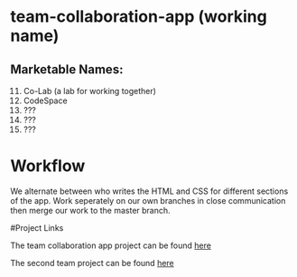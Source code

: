# team-collaboration-app (working name)

## Marketable Names:

11. Co-Lab (a lab for working together)
2. CodeSpace
3. ???
4. ???
5. ???

# Workflow

We alternate between who writes the HTML and CSS for different sections of the app. Work seperately on our own branches in close communication then merge our work to the master branch. 

#Project Links

The team collaboration app project can be found [here](http://imanuelgittens.github.io/team-collaboration-app/)

The second team project can be found [here](https://github.com/imanuelgittens/team-collaboration-app/tree/master/encyclopedia-entries)